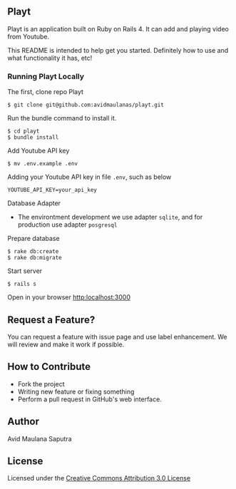 ## Playt
Playt is an application built on Ruby on Rails 4. It can add and playing video from Youtube.

This README is intended to help get you started. Definitely how to use and what functionality it has, etc! 

### Running Playt Locally
The first, clone repo Playt
```
$ git clone git@github.com:avidmaulanas/playt.git
```

Run the bundle command to install it.
```
$ cd playt
$ bundle install
```

Add Youtube API key
```
$ mv .env.example .env
```

Adding your Youtube API key in file `.env`, such as below
```
YOUTUBE_API_KEY=your_api_key
```
Database Adapter
* The environtment development we use adapter `sqlite`, and for production use adapter `posgresql`

Prepare database
```
$ rake db:create
$ rake db:migrate
```

Start server
```
$ rails s
```

Open in your browser [http:localhost:3000](http:localhost:3000)


## Request a Feature?

You can request a feature with issue page and use label enhancement. We will review and make it work if possible.

## How to Contribute

* Fork the project
* Writing new feature or fixing something
* Perform a pull request in GitHub's web interface.

## Author
Avid Maulana Saputra

## License
Licensed under the [Creative Commons Attribution 3.0 License](http://creativecommons.org/licenses/by/3.0/)
